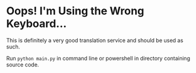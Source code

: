 # Oops! I'm Using the Wrong Keyboard...
This is definitely a very good translation service and should be used as such.

Run `python main.py` in command line or powershell in directory containing source code.
